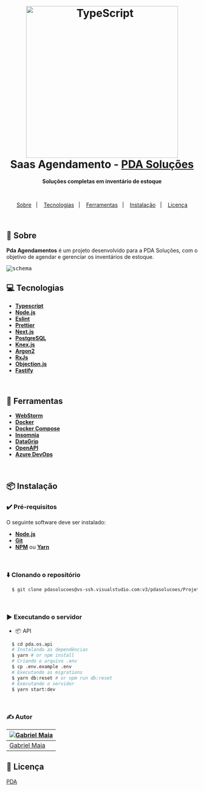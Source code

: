 <h1 align="center">
  <br>
  <img src="https://telegra.ph/file/c32fcf49f08f62149f239.png" alt="TypeScript" width="400">
  <br>
  Saas Agendamento - <a href="https://pdasolucoes.com.br/inventario-de-estoque/?utm_id=servicos_inventario&gclid=Cj0KCQiA-oqdBhDfARIsAO0TrGEX6wmKSDOl8o9maqP5XwlDI3Q2Z1irZe6veDsqJ4RQVuiBBFTBWnwaAhiHEALw_wcB">PDA Soluções</a>
  <br>
</h1>

<p align="center">
 <strong>Soluções completas em inventário de estoque</strong>
</p>

<br>

<p align="center">
  <a href="#%3Abookmark%3A-sobre">Sobre</a>&nbsp;&nbsp;&nbsp;|&nbsp;&nbsp;&nbsp;
  <a href="#%3Acomputer%3A-tecnologias">Tecnologias</a>&nbsp;&nbsp;&nbsp;|&nbsp;&nbsp;&nbsp;
  <a href="#%3Awrench%3A-ferramentas">Ferramentas</a>&nbsp;&nbsp;&nbsp;|&nbsp;&nbsp;&nbsp;
  <a href="#%3Apackage%3A-instalação">Instalação</a>&nbsp;&nbsp;&nbsp;|&nbsp;&nbsp;&nbsp;
  <a href="#%3Amemo%3A-licença">Licença</a>
</p>

<br>

## :bookmark: Sobre

**Pda Agendamentos** é um projeto desenvolvido para a PDA Soluções, com o objetivo de agendar e gerenciar os inventários
de estoque.

<kbd>
  <img src="https://telegra.ph/file/3d076bf985bd725f49c77.png" alt="schema">
</kbd>

<br>

## :computer: Tecnologias

- **[Typescript](https://www.typescriptlang.org/)**
- **[Node.js](https://nodejs.org/)**
- **[Eslint](https://eslint.org/)**
- **[Prettier](https://prettier.io/)**
- **[Next.js](https://nextjs.org/)**
- **[PostgreSQL](https://www.postgresql.org/)**
- **[Knex.js](http://knexjs.org/)**
- **[Argon2](https://www.npmjs.com/package/argon2)**
- **[RxJs](https://rxjs-dev.firebaseapp.com/)**
- **[Objection.js](https://vincit.github.io/objection.js/)**
- **[Fastify](https://www.fastify.io/)**

<br>

## :wrench: Ferramentas

- **[WebStorm](https://www.jetbrains.com/webstorm/)**
- **[Docker](https://www.docker.com/)**
- **[Docker Compose](https://docs.docker.com/compose/)**
- **[Insomnia](https://insomnia.rest/)**
- **[DataGrip](https://www.jetbrains.com/datagrip/)**
- **[OpenAPI](https://swagger.io/specification/)**
- **[Azure DevOps](https://azure.microsoft.com/pt-br/services/devops/)**

<br>

## :package: Instalação

### :heavy_check_mark: **Pré-requisitos**

O seguinte software deve ser instalado:

- **[Node.js](https://nodejs.org/en/)**
- **[Git](https://git-scm.com/)**
- **[NPM](https://www.npmjs.com/)** ou **[Yarn](https://yarnpkg.com/)**

<br>

### :arrow_down: **Clonando o repositório**

```sh
  $ git clone pdasolucoes@vs-ssh.visualstudio.com:v3/pdasolucoes/Projeto%20Saas%20Agendamento/pda.os.api
```

<br>

### :arrow_forward: **Executando o servidor**

- :package: API

```sh
  $ cd pda.os.api
  # Instalando as dependências
  $ yarn # or npm install
  # Criando o arquivo .env
  $ cp .env.example .env
  # Executando as migrations
  $ yarn db:reset # or npm run db:reset
  # Executando o servidor
  $ yarn start:dev
```

<br>

### :writing_hand: **Autor**

| [![Gabriel Maia](https://avatars.githubusercontent.com/u/26732067?size=100)](https://github.com/demartini) |
| ---------------------------------------------------------------------------------------------------------- |
| [Gabriel Maia](https://github.com/gabrielmaialva33)                                                        |

## :memo: Licença

[PDA](./LICENSE)
